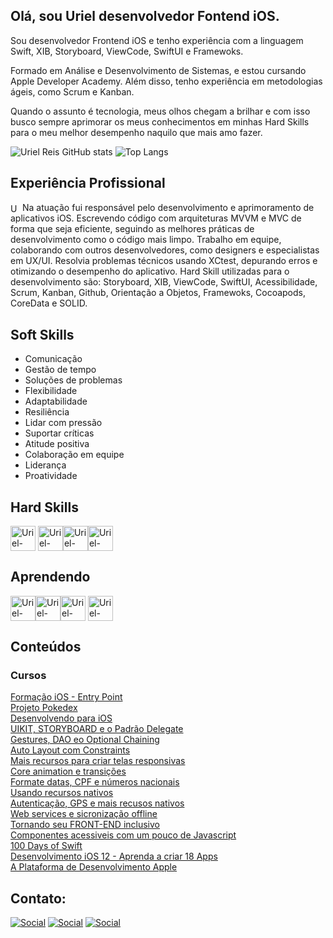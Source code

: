 ## Olá, sou Uriel desenvolvedor Fontend iOS.

Sou desenvolvedor Frontend iOS e tenho experiência com a linguagem Swift, XIB, Storyboard, ViewCode, SwiftUI e Framewoks. 

Formado em Análise e Desenvolvimento de Sistemas, e estou cursando Apple Developer Academy. Além disso, tenho experiência em metodologias ágeis, como Scrum e Kanban.

Quando o assunto é tecnologia, meus olhos chegam a brilhar e com isso busco sempre aprimorar os meus conhecimentos em minhas Hard Skills para o meu melhor desempenho naquilo que mais amo fazer.

![Uriel Reis GitHub stats](https://github-readme-stats.vercel.app/api?username=urielreis&show_icons=true&theme=dark)
![Top Langs](https://github-readme-stats.vercel.app/api/top-langs/?username=urielreis&layout=compact&lang_count=16&theme=dark)

## Experiência Profissional

<img align="center" alt="Uriel-Swift" heigth="10" width="15" src="https://cdn.jsdelivr.net/gh/devicons/devicon/icons/swift/swift-original.svg" /> Na atuação fui responsável pelo desenvolvimento e aprimoramento de aplicativos iOS. Escrevendo código com arquiteturas MVVM e MVC de forma que seja eficiente, seguindo as melhores práticas de desenvolvimento como o código mais limpo. Trabalho em equipe, colaborando com outros desenvolvedores, como designers e especialistas em UX/UI. Resolvia problemas técnicos usando XCtest, depurando erros e otimizando o desempenho do aplicativo.
Hard Skill utilizadas para o desenvolvimento são: Storyboard, XIB, ViewCode, SwiftUI, Acessibilidade, Scrum, Kanban, Github, Orientação a Objetos, Framewoks, Cocoapods, CoreData e SOLID.

## Soft Skills

<ul>
<li> Comunicação </li>
<li> Gestão de tempo </li>
<li> Soluções de problemas </li>
<li> Flexibilidade </li>
<li> Adaptabilidade </li>
<li> Resiliência </li>
<li> Lidar com pressão </li>
<li> Suportar críticas </li>
<li> Atitude positiva </li>
<li> Colaboração em equipe </li>
<li> Liderança </li>
<li> Proatividade </li>
</ul>

## Hard Skills

<img align="center" alt="Uriel-Swift" heigth="30" width="40" src="https://cdn.jsdelivr.net/gh/devicons/devicon/icons/swift/swift-original.svg" />
<img align="center" alt="Uriel-Swift" heigth="30" width="40" src="https://cdn.jsdelivr.net/gh/devicons/devicon/icons/html5/html5-original-wordmark.svg" /><img  align="center" alt="Uriel-Swift" heigth="30" width="40" src="https://cdn.jsdelivr.net/gh/devicons/devicon/icons/css3/css3-original-wordmark.svg" /><img align="center" alt="Uriel-Swift" heigth="30" width="40" src="https://cdn.jsdelivr.net/gh/devicons/devicon/icons/github/github-original-wordmark.svg" />


## Aprendendo

<img align="center" alt="Uriel-Swift" heigth="30" width="40" src="https://cdn.jsdelivr.net/gh/devicons/devicon/icons/java/java-original-wordmark.svg" /><img align="center" alt="Uriel-Swift" heigth="30" width="40" src="https://cdn.jsdelivr.net/gh/devicons/devicon/icons/javascript/javascript-original.svg" /><img align="center" alt="Uriel-Swift" heigth="30" width="40" src="https://cdn.jsdelivr.net/gh/devicons/devicon/icons/typescript/typescript-original.svg" />
<img align="center" alt="Uriel-Swift" heigth="30" width="40" src="https://cdn.jsdelivr.net/gh/devicons/devicon/icons/python/python-original-wordmark.svg"/>


## Conteúdos 

### Cursos

<a href="https://www.linkedin.com/feed/update/urn:li:activity:6919706786325258240/">Formação iOS - Entry Point</a><br>
<a href="https://www.linkedin.com/feed/update/urn:li:activity:6919952847350448128/">Projeto Pokedex</a><br>
<a href="https://www.linkedin.com/feed/update/urn:li:activity:6948333526626799616/">Desenvolvendo para iOS</a><br>
<a href="https://www.linkedin.com/feed/update/urn:li:activity:6948411475128418304/">UIKIT, STORYBOARD e o Padrão Delegate</a><br>
<a href="https://www.linkedin.com/feed/update/urn:li:activity:6948632625909538816/">Gestures, DAO eo Optional Chaining</a><br>
<a href="https://www.linkedin.com/feed/update/urn:li:activity:6949710985662234624/">Auto Layout com Constraints</a><br>
<a href="https://www.linkedin.com/feed/update/urn:li:activity:6949809078034415616/">Mais recursos para criar telas responsivas</a><br>
<a href="https://www.linkedin.com/feed/update/urn:li:activity:6950077450919809025/">Core animation e transições</a><br>
<a href="https://www.linkedin.com/feed/update/urn:li:activity:6950454836492435456/">Formate datas, CPF e números nacionais</a><br>
<a href="https://www.linkedin.com/feed/update/urn:li:activity:6951174680607129600/">Usando recursos nativos</a><br>
<a href="https://www.linkedin.com/feed/update/urn:li:activity:6952285130094743552/">Autenticação, GPS e mais recusos nativos</a><br>
<a href="https://www.linkedin.com/feed/update/urn:li:activity:6953001751771824128/">Web services e sicronização offline</a><br>
<a href="https://www.linkedin.com/feed/update/urn:li:activity:6954825922965311488/">Tornando seu FRONT-END inclusivo</a><br>
<a href="https://www.linkedin.com/feed/update/urn:li:activity:6955517416604880896//">Componentes acessiveis com um pouco de Javascript</a><br>
<a href="https://www.linkedin.com/feed/update/urn:li:activity:6981692450041917440/">100 Days of Swift</a><br>
<a href="https://www.linkedin.com/feed/update/urn:li:activity:7042606411964387328/">Desenvolvimento iOS 12 - Aprenda a criar 18 Apps</a><br>
<a href="https://www.linkedin.com/feed/update/urn:li:activity:7061732145148440576/">A Plataforma de Desenvolvimento Apple</a><br>



## Contato:
 [![Social](https://img.shields.io/badge/WhatsApp-25D366?style=for-the-badge&logo=whatsapp&logoColor=white)](https://wa.me/5511952017295)
[![Social](https://img.shields.io/badge/LinkedIn-0077B5?style=for-the-badge&logo=linkedin&logoColor=white)](https://www.linkedin.com/in/uriel-reis-23ba9a219/)
[![Social](https://img.shields.io/badge/Gmail-D14836?style=for-the-badge&logo=gmail&logoColor=white)](mailto:urielreis1992@yahoo.com.br?subject=&body=)



